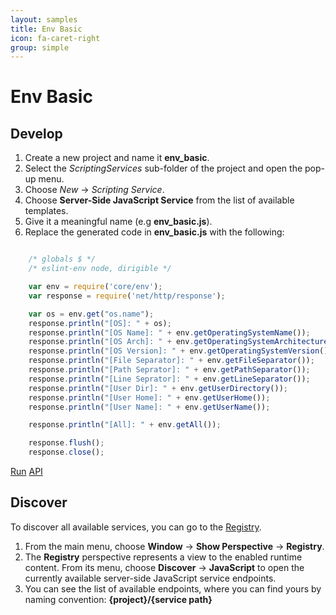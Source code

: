 ```yaml
---
layout: samples
title: Env Basic
icon: fa-caret-right
group: simple
---
```


Env Basic
===

Develop
--

1. Create a new project and name it **env_basic**.
2. Select the *ScriptingServices* sub-folder of the project and open the pop-up menu.
3. Choose *New* -> *Scripting Service*.
4. Choose **Server-Side JavaScript Service** from the list of available templates.
5. Give it a meaningful name (e.g **env_basic.js**).
6. Replace the generated code in **env_basic.js** with the following:

```javascript

	/* globals $ */
	/* eslint-env node, dirigible */

	var env = require('core/env');
	var response = require('net/http/response');

	var os = env.get("os.name");
	response.println("[OS]: " + os);
	response.println("[OS Name]: " + env.getOperatingSystemName());
	response.println("[OS Arch]: " + env.getOperatingSystemArchitecture());
	response.println("[OS Version]: " + env.getOperatingSystemVersion());
	response.println("[File Separator]: " + env.getFileSeparator());
	response.println("[Path Seprator]: " + env.getPathSeparator());
	response.println("[Line Seprator]: " + env.getLineSeparator());
	response.println("[User Dir]: " + env.getUserDirectory());
	response.println("[User Home]: " + env.getUserHome());
	response.println("[User Name]: " + env.getUserName());

	response.println("[All]: " + env.getAll());

	response.flush();
	response.close();

```

<div class="btn-toolbar pull-right">
	<a class="btn btn-warning" href="http://dirigible.eclipse.org/services/web/registry/anonymous.html?git=https://github.com/dirigiblelabs/sample_core_env_basic.git">Run</a>
	<a class="btn btn-info" href="http://www.dirigible.io/api/env.html">API</a>
</div>

Discover
--
To discover all available services, you can go to the [Registry](../help/registry.html).

1. From the main menu, choose **Window** -> **Show Perspective** -> **Registry**.
2. The **Registry** perspective represents a view to the enabled runtime content. From its menu, choose **Discover** -> **JavaScript** to open the currently available server-side JavaScript service endpoints.
3. You can see the list of available endpoints, where you can find yours by naming convention: **{project}/{service path}**
